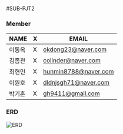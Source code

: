 #SUB-PJT2


### Member

|NAME|X|EMAIL|
|------|---|---|
|이동옥|X|okdong23@naver.com|
|김종관|X|colinder@naver.com|
|최현민|X|hunmin8788@naver.com|
|이원호|X|dldnjsgh71@naver.com|
|박기훈|X|gh9411@gmail.com|



### ERD

![ERD](C:\Users\multicampus\Desktop\SSAFY\2.Specialization\blockchain-skeleton\WhatTodo\ERD.PNG)